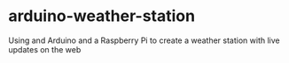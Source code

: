 arduino-weather-station
=======================

Using and Arduino and a Raspberry Pi to create a weather station with live updates on the web
